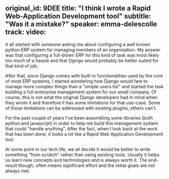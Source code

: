 original_id: 9DEE
title: "I think I wrote a Rapid Web-Application Development tool"
subtitle: "Was it a mistake?"
speaker: emma-delescolle
track: 
video:
---
It all started with someone asking me about configuring a well known python ERP system for managing members of an organisation.
My answer was that configuring a full-blown ERP for this kind of task was most likely too much of a hassle and that Django would probably be better suited for that kind of job.

After that, since Django comes with built-in functionalities used by the core of most ERP systems, I started wondering how Django would fare to manage more complex things than a "simple users list" and started the task building a full enterprise management system for our small company. Of course, this is not what the original Django developers had in mind when they wrote it and therefore it has some limitations for that use-case. Some of those limitations can be addressed with existing plugins, others can't.

For the past couple of years I've been assembling some libraries (both python and javascript) in order to help me build this management system that could "handle anything". After the fact, when I look back at the work that has been done, it looks a lot like a Rapid Web Application Development tool.

At some point in our tech life, we all decide it would be better to write something "from scratch" rather than using existing tools. Usually it helps us learn new concepts and technologies and is always worth it. The end-result though, often means significant effort and the initial goals are not always met.